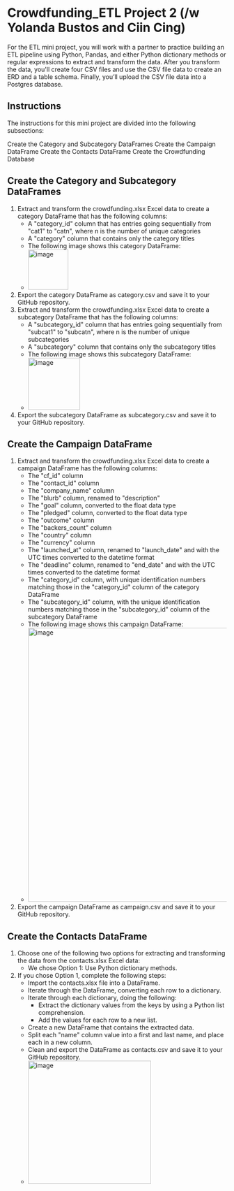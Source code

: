 # Crowdfunding_ETL Project 2 (/w Yolanda Bustos and Ciin Cing)

For the ETL mini project, you will work with a partner to practice building an ETL pipeline using Python, Pandas, and either Python dictionary methods or regular expressions to extract and transform the data. After you transform the data, you'll create four CSV files and use the CSV file data to create an ERD and a table schema. Finally, you’ll upload the CSV file data into a Postgres database.

## Instructions
The instructions for this mini project are divided into the following subsections:

Create the Category and Subcategory DataFrames
Create the Campaign DataFrame
Create the Contacts DataFrame
Create the Crowdfunding Database

## Create the Category and Subcategory DataFrames
1. Extract and transform the crowdfunding.xlsx Excel data to create a category DataFrame that has the following columns:
   - A "category_id" column that has entries going sequentially from "cat1" to "catn", where n is the number of unique categories
   - A "category" column that contains only the category titles
   - The following image shows this category DataFrame:
   - <img width="92" alt="image" src="https://github.com/ciincing/Crowdfunding_ETL/assets/130705911/6416de2b-51b1-4724-a876-666d3e518745">
2. Export the category DataFrame as category.csv and save it to your GitHub repository.
3. Extract and transform the crowdfunding.xlsx Excel data to create a subcategory DataFrame that has the following columns:
   - A "subcategory_id" column that has entries going sequentially from "subcat1" to "subcatn", where n is the number of unique subcategories
   - A "subcategory" column that contains only the subcategory titles
   - The following image shows this subcategory DataFrame:
   - <img width="119" alt="image" src="https://github.com/ciincing/Crowdfunding_ETL/assets/130705911/291942f7-cd2d-4d9d-8bcb-aa405711affc">
4. Export the subcategory DataFrame as subcategory.csv and save it to your GitHub repository.

## Create the Campaign DataFrame
1. Extract and transform the crowdfunding.xlsx Excel data to create a campaign DataFrame has the following columns:
   - The "cf_id" column
   - The "contact_id" column
   - The "company_name" column
   - The "blurb" column, renamed to "description"
   - The "goal" column, converted to the float data type
   - The "pledged" column, converted to the float data type
   - The "outcome" column
   - The "backers_count" column
   - The "country" column
   - The "currency" column
   - The "launched_at" column, renamed to "launch_date" and with the UTC times converted to the datetime format
   - The "deadline" column, renamed to "end_date" and with the UTC times converted to the datetime format
   - The "category_id" column, with unique identification numbers matching those in the "category_id" column of the category DataFrame
   - The "subcategory_id" column, with the unique identification numbers matching those in the "subcategory_id" column of the subcategory DataFrame
   - The following image shows this campaign DataFrame:
   - <img width="627" alt="image" src="https://github.com/ciincing/Crowdfunding_ETL/assets/130705911/fc7744bc-c704-4ab9-b999-aa86dbba37f3">
2. Export the campaign DataFrame as campaign.csv and save it to your GitHub repository.

## Create the Contacts DataFrame
1. Choose one of the following two options for extracting and transforming the data from the contacts.xlsx Excel data:
   - We chose Option 1: Use Python dictionary methods.
2. If you chose Option 1, complete the following steps:
   - Import the contacts.xlsx file into a DataFrame.
   - Iterate through the DataFrame, converting each row to a dictionary.
   - Iterate through each dictionary, doing the following:
     - Extract the dictionary values from the keys by using a Python list comprehension.
     - Add the values for each row to a new list.
   - Create a new DataFrame that contains the extracted data.
   - Split each "name" column value into a first and last name, and place each in a new column.
   - Clean and export the DataFrame as contacts.csv and save it to your GitHub repository.
   - <img width="282" alt="image" src="https://github.com/ciincing/Crowdfunding_ETL/assets/130705911/cc09fad5-a0c1-498f-b05f-7bd1b727c5bd">

